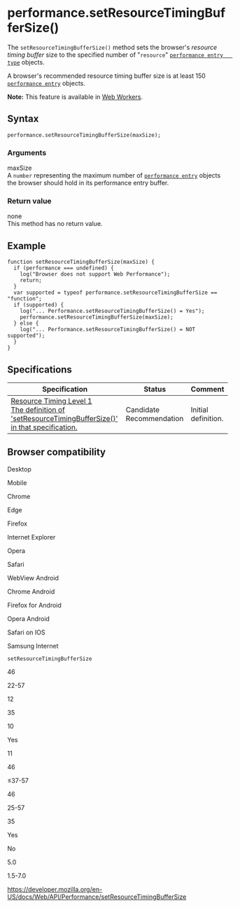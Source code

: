 performance.setResourceTimingBufferSize()
=========================================

The `setResourceTimingBufferSize()` method sets the browser's *resource timing buffer* size to the specified number of "`resource`" [`performance entry   type`](../performanceentry/entrytype) objects.

A browser's recommended resource timing buffer size is at least 150 [`performance entry`](../performanceentry) objects.

**Note:** This feature is available in [Web Workers](../web_workers_api).

Syntax
------

    performance.setResourceTimingBufferSize(maxSize);

### Arguments

maxSize  
A `number` representing the maximum number of [`performance entry`](../performanceentry) objects the browser should hold in its performance entry buffer.

### Return value

none  
This method has no return value.

Example
-------

    function setResourceTimingBufferSize(maxSize) {
      if (performance === undefined) {
        log("Browser does not support Web Performance");
        return;
      }
      var supported = typeof performance.setResourceTimingBufferSize == "function";
      if (supported) {
        log("... Performance.setResourceTimingBufferSize() = Yes");
        performance.setResourceTimingBufferSize(maxSize);
      } else {
        log("... Performance.setResourceTimingBufferSize() = NOT supported");
      }
    }

Specifications
--------------

<table><thead><tr class="header"><th>Specification</th><th>Status</th><th>Comment</th></tr></thead><tbody><tr class="odd"><td><a href="https://www.w3.org/TR/resource-timing-1/#dom-performance-setresourcetimingbuffersize">Resource Timing Level 1<br />
<span class="small">The definition of 'setResourceTimingBufferSize()' in that specification.</span></a></td><td><span class="spec-cr">Candidate Recommendation</span></td><td>Initial definition.</td></tr></tbody></table>

Browser compatibility
---------------------

Desktop

Mobile

Chrome

Edge

Firefox

Internet Explorer

Opera

Safari

WebView Android

Chrome Android

Firefox for Android

Opera Android

Safari on IOS

Samsung Internet

`setResourceTimingBufferSize`

46

22-57

12

35

10

Yes

11

46

≤37-57

46

25-57

35

Yes

No

5.0

1.5-7.0

<a href="https://developer.mozilla.org/en-US/docs/Web/API/Performance/setResourceTimingBufferSize" class="_attribution-link">https://developer.mozilla.org/en-US/docs/Web/API/Performance/setResourceTimingBufferSize</a>

